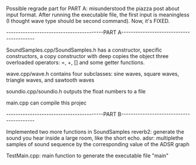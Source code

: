 Possible regrade part for PART A: 
misunderstood the piazza post about input format. After running the executable file, the
first input is meaningless (I thought wave type should be second command). 
Now, it's FIXED.

-----------------------------------------PART A-----------------------------------------

SoundSamples.cpp/SoundSamples.h
has a constructor, specific constructors, a copy constructor with deep copies the object
three overloaded operators: =, +, []
and some getter functions.

wave.cpp/wave.h
contains four subclasses: sine waves, square waves, triangle waves, and sawtooth waves

soundio.cpp/soundio.h
outputs the float numbers to a file

main.cpp
can compile this projec


-----------------------------------------PART B-----------------------------------------

Implemented two more functions in SoundSamples
reverb2: generate the sound you hear inside a large room, like the short echo.
adsr: multiplethe samples of sound sequence by the corresponding value of the ADSR graph

TestMain.cpp: main function to generate the executable file "main"
